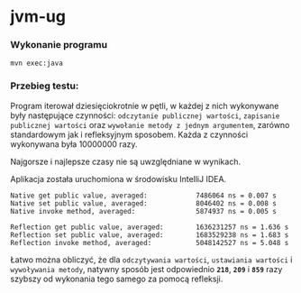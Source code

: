 # jvm-ug

### Wykonanie programu
`mvn exec:java`

### Przebieg testu: 
Program iterował dziesięciokrotnie w pętli, w każdej z nich wykonywane były następujące czynności: `odczytanie publicznej wartości`, `zapisanie publicznej wartości` oraz `wywołanie metody z jednym argumentem`, zarówno standardowym jak i refleksyjnym sposobem. Każda z czynności wykonywana była 10000000 razy.

Najgorsze i najlepsze czasy nie są uwzględniane w wynikach. 

Aplikacja została uruchomiona w środowisku IntelliJ IDEA.


```
Native get public value, averaged:            7486064 ns = 0.007 s
Native set public value, averaged:            8046402 ns = 0.008 s
Native invoke method, averaged:               5874937 ns = 0.005 s

Reflection get public value, averaged:        1636231257 ns = 1.636 s
Reflection set public value, averaged:        1683529238 ns = 1.683 s
Reflection invoke method, averaged:           5048142527 ns = 5.048 s
```
Łatwo można obliczyć, że dla `odczytywania wartości`, `ustawiania wartości` i `wywoływania metody`, natywny sposób jest odpowiednio **`218`**, **`209`** i **`859`** razy szybszy od wykonania tego samego za pomocą refleksji.
